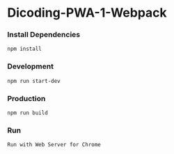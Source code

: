 # Dicoding-PWA-1-Webpack

### Install Dependencies
    npm install
### Development
    npm run start-dev
### Production
    npm run build
### Run
    Run with Web Server for Chrome
